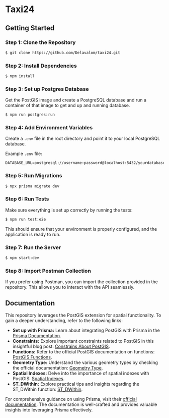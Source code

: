 # Taxi24

## Getting Started

### Step 1: Clone the Repository

```bash
$ git clone https://github.com/Delavalom/taxi24.git
```

### Step 2: Install Dependencies

```bash
$ npm install
```

### Step 3: Set up Postgres Database

Get the PostGIS image and create a PostgreSQL database and run a container of that image to get and up and running database.

```bash
$ npm run postgres:run
```

### Step 4: Add Environment Variables

Create a `.env` file in the root directory and point it to your local PostgreSQL database.

Example `.env` file:

```
DATABASE_URL=postgresql://username:password@localhost:5432/yourdatabase
```

### Step 5: Run Migrations

```bash
$ npx prisma migrate dev
```

### Step 6: Run Tests

Make sure everything is set up correctly by running the tests:

```bash
$ npm run test:e2e
```

This should ensure that your environment is properly configured, and the application is ready to run.

### Step 7: Run the Server

```bash
$ npm start:dev
```

### Step 8: Import Postman Collection

If you prefer using Postman, you can import the collection provided in the repository. This allows you to interact with the API seamlessly.

## Documentation

This repository leverages the PostGIS extension for spatial functionality. To gain a deeper understanding, refer to the following links:

- **Set up with Prisma:** Learn about integrating PostGIS with Prisma in the [Prisma Documentation](https://www.prisma.io/docs/orm/prisma-schema/postgresql-extensions).
- **Constraints:** Explore important constraints related to PostGIS in this insightful blog post: [Constrains About PostGIS](https://freddydumont.com/blog/prisma-postgis).
- **Functions:** Refer to the official PostGIS documentation on functions: [PostGIS Functions](https://postgis.net/docs/manual-3.4/reference.html#SRS_Functions).
- **Geometry Type:** Understand the various geometry types by checking the official documentation: [Geometry Type](https://postgis.net/docs/manual-3.4/GeometryType.html).
- **Spatial Indexes:** Delve into the importance of spatial indexes with PostGIS: [Spatial Indexes](https://postgis.net/docs/manual-3.4/using_postgis_query.html#using-query-indexes).
- **ST_DWithin:** Explore practical tips and insights regarding the ST_DWithin function: [ST_DWithin](https://postgis.net/documentation/tips/st-dwithin/).

For comprehensive guidance on using Prisma, visit their [official documentation](https://www.prisma.io/docs/orm). The documentation is well-crafted and provides valuable insights into leveraging Prisma effectively.
